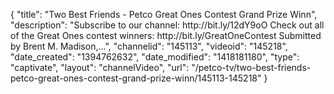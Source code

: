 {
    "title": "Two Best Friends - Petco Great Ones Contest Grand Prize Winn",
    "description": "Subscribe to our channel: http:\/\/bit.ly\/12dY9oO Check out all of the Great Ones contest winners: http:\/\/bit.ly\/GreatOneContest Submitted by Brent M. Madison,...",
    "channelid": "145113",
    "videoid": "145218",
    "date_created": "1394762632",
    "date_modified": "1418181180",
    "type": "captivate",
    "layout": "channelVideo",
    "url": "\/petco-tv\/two-best-friends-petco-great-ones-contest-grand-prize-winn\/145113-145218"
}